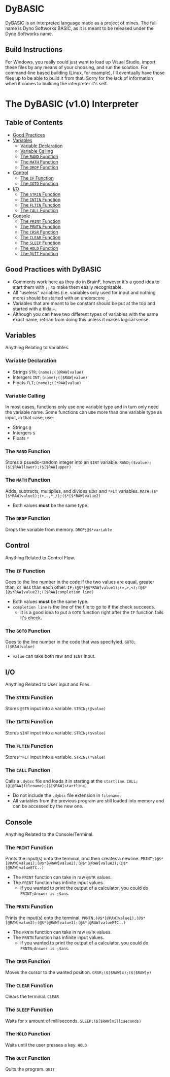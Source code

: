 # DyBASIC
DyBASIC is an interpreted language made as a project of mines. The full name is Dyno Softworks BASIC, as it is meant to be released under the Dyno Softworks name.

## Build Instructions
For Windows, you really could just want to load up Visual Studio, import these files by any means of your choosing, and run the solution. For command-line based building (Linux, for example), I'll eventually have those files up to be able to build it from that. Sorry for the lack of information when it comes to building the interpreter it's self. 



# The DyBASIC (v1.0) Interpreter

## Table of Contents
* [Good Practices](#good-practices-with-dybasic)
* [Variables](#variables)
    * [Variable Declaration](#variable-declaration)
    * [Variable Calling](#variable-calling)
    * [The `RAND` Function](#the-rand-function)
    * [The `MATH` Function](#the-math-function)
    * [The `DROP` Function](#the-drop-function)
* [Control](#control)
    * [The `IF` Function](#the-if-function)
    * [The `GOTO` Function](#the-goto-function)
* [I/O](#io)
    * [The `STRIN` Function](#the-strin-function)
    * [The `INTIN` Function](#the-intin-function)
    * [The `FLTIN` Function](#the-fltin-function)
    * [The `CALL` Function](#the-call-function)
* [Console](#console)
    * [The `PRINT` Function](#the-print-function)
    * [The `PRNTN` Function](#the-prntn-function)
    * [The `CRSR` Function](#the-crsr-function)
    * [The `CLEAR` Function](#the-clear-function)
    * [The `SLEEP` Function](#the-sleep-function)
    * [The `HOLD` Function](#the-hold-function)
    * [The `QUIT` Function](#the-quit-function)

## Good Practices with DyBASIC
* Comments work here as they do in BrainF, however it's a good idea to start them with `;;` to make them easily recognizable.
* All "useless" variables (i.e. variables only used for input and nothing more) should be started with an underscore `_`.
* Variables that are meant to be constant should be put at the top and started with a tilda `~`.
* Although you can have two different types of variables with the same exact name, refrian from doing this unless it makes logical sense.

## Variables
Anything Relating to Variables.
### Variable Declaration
* Strings `STR;(name);([@RAW]value)`
* Intergers `INT;(name);([$RAW]value)`
* Floats `FLT;(name);([*RAW]value)`
### Variable Calling
In most cases, functions only use one variable type and in turn only need the variable name. Some functions can use more than one variable type as input, in that case, use:
* Strings `@`
* Intergers `$`
* Floats `*`
### The `RAND` Function
Stores a psuedo-random integer into an `$INT` variable.
`RAND;($value);($[$RAW]lower);($[$RAW]upper)`
### The `MATH` Function
Adds, subtracts, multiplies, and divides `$INT` and `*FLT` variables.
`MATH;($*[$*RAW]value1);(+,-,*,/);($*[$*RAW]value2)`
* Both values **must** be the same type.
### The `DROP` Function
Drops the variable from memory.
`DROP;@$*variable`

## Control
Anything Related to Control Flow.
### The `IF` Function
Goes to the line number in the code if the two values are equal, greater than, or less than each other.
`IF;(@$*[@$*RAW]value1);(=,>,<);(@$*[@$*RAW]value2);([$RAW]completion line)`
* Both values **must** be the same type.
* `completion line` is the line of the file to go to if the check succeeds.
  * It is a good idea to put a `GOTO` function right after the `IF` function fails it's check.
### The `GOTO` Function
Goes to the line number in the code that was specifyied.
`GOTO;([$RAW]value)`
* `value` can take both raw and `$INT` input.

## I/O
Anything Related to User Input and Files.
### The `STRIN` Function
Stores `@STR` input into a variable.
`STRIN;(@value)`
### The `INTIN` Function
Stores `$INT` input into a variable.
`STRIN;($value)`
### The `FLTIN` Function
Stores `*FLT` input into a variable.
`STRIN;(*value)`
### The `CALL` Function
Calls a `.dybsc` file and loads it in starting at the `startline`.
`CALL;(@[@RAW]filename);($[$RAW]startline)`
* Do not include the `.dybsc` file extension in `filename`.
* All variables from the previous program are still loaded into memory and can be accessed by the new one.

## Console
Anything Related to the Console/Terminal.
### The `PRINT` Function
Prints the input(s) onto the terminal, and then creates a newline.
`PRINT;(@$*[@RAW]value1);(@$*[@RAW]value2);(@$*[@RAW]value3);(@$*[@RAW]valueETC..)`
* The `PRINT` function can take in raw `@STR` values.
* The `PRINT` function has infinite input values.
   * if you wanted to print the output of a calculator, you could do `PRINT;Answer is ;$ans`.
### The `PRNTN` Function
Prints the input(s) onto the terminal.
`PRNTN;(@$*[@RAW]value1);(@$*[@RAW]value2);(@$*[@RAW]value3);(@$*[@RAW]valueETC..)`
* The `PRNTN` function can take in raw `@STR` values.
* The `PRNTN` function has infinite input values.
   * if you wanted to print the output of a calculator, you could do `PRNTN;Answer is ;$ans`.
### The `CRSR` Function
Moves the cursor to the wanted position.
`CRSR;($[$RAW]x);($[$RAW]y)`
### The `CLEAR` Function
Clears the terminal.
`CLEAR`
### The `SLEEP` Function
Waits for x amount of milliseconds.
`SLEEP;($[$RAW]milliseconds)`
### The `HOLD` Function
Waits until the user presses a key.
`HOLD`
### The `QUIT` Function
Quits the program.
`QUIT`
